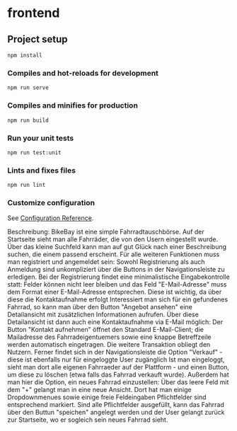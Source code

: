 
# frontend

## Project setup
```
npm install
```

### Compiles and hot-reloads for development
```
npm run serve
```

### Compiles and minifies for production
```
npm run build
```

### Run your unit tests
```
npm run test:unit
```

### Lints and fixes files
```
npm run lint
```

### Customize configuration
See [Configuration Reference](https://cli.vuejs.org/config/).


Beschreibung:
BikeBay ist eine simple Fahrradtauschbörse.
Auf der Startseite sieht man alle Fahrräder, die von den Usern eingestellt wurde.
Über das kleine Suchfeld kann man auf gut Glück nach einer Beschreibung suchen, die einem passend erscheint.
Für alle weiteren Funktionen muss man registriert und angemeldet sein:
Sowohl Registrierung als auch Anmeldung sind unkompliziert über die Buttons in der Navigationsleiste zu erledigen.
Bei der Registrierung findet eine minimalistische Eingabekontrolle statt: Felder können nicht leer bleiben und das Feld
"E-Mail-Adresse" muss dem Format einer E-Mail-Adresse entsprechen. Diese ist wichtig, da über diese die Kontaktaufnahme
erfolgt
Interessiert man sich für ein gefundenes Fahrrad, so kann man über den Button "Angebot ansehen" eine Detailansicht
mit zusätzlichen Informationen aufrufen. Über diese Detailansicht ist dann auch eine Kontaktaufnahme via E-Mail möglich:
Der Button "Kontakt aufnehmen" öffnet den Standard E-Mail-Client; die Mailadresse des Fahrradeigentuemers sowie eine
knappe Betreffzeile werden automatisch eingetragen. Die weitere Transaktion obliegt den Nutzern.
Ferner findet sich in der Navigationsleiste die Option "Verkauf" - diese ist ebenfalls nur für eingeloggte User zugänglich
Ist man eingeloggt, sieht man dort alle eigenen Fahrraeder auf der Plattform - und einen Button, um diese zu löschen
(etwa falls das Fahrrad verkauft wurde). Außerdem hat man hier die Option, ein neues Fahrrad einzustellen: Über das leere
Feld mit dem "+" gelangt man in eine neue Ansicht. Dort hat man einige Dropdownmenues sowie einige freie Feldeingaben
Pflichtfelder sind entsprechend markiert. Sind alle Pflichtfelder ausgefüllt, kann das Fahrrad über den Buttun "speichen"
angelegt werden und der User gelangt zurück zur Startseite, wo er sogleich sein neues Fahrrad sieht.


